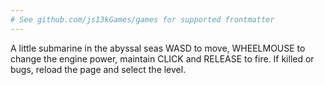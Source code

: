 ```yaml
---
# See github.com/js13kGames/games for supported frontmatter
---
```

A little submarine in the abyssal seas
WASD to move, WHEELMOUSE to change the engine power, maintain CLICK and RELEASE to fire.
If killed or bugs, reload the page and select the level.